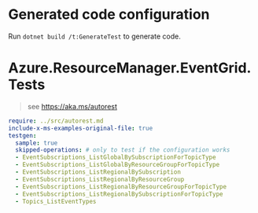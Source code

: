 # Generated code configuration

Run `dotnet build /t:GenerateTest` to generate code.

# Azure.ResourceManager.EventGrid.Tests

> see https://aka.ms/autorest
``` yaml
require: ../src/autorest.md
include-x-ms-examples-original-file: true
testgen:
  sample: true
  skipped-operations: # only to test if the configuration works
  - EventSubscriptions_ListGlobalBySubscriptionForTopicType
  - EventSubscriptions_ListGlobalByResourceGroupForTopicType
  - EventSubscriptions_ListRegionalBySubscription
  - EventSubscriptions_ListRegionalByResourceGroup
  - EventSubscriptions_ListRegionalByResourceGroupForTopicType
  - EventSubscriptions_ListRegionalBySubscriptionForTopicType
  - Topics_ListEventTypes
```